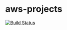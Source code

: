 # aws-projects
[![Build Status](https://cloud.drone.io/api/badges/rishikeshr/aws-projects/status.svg)](https://cloud.drone.io/rishikeshr/aws-projects)
